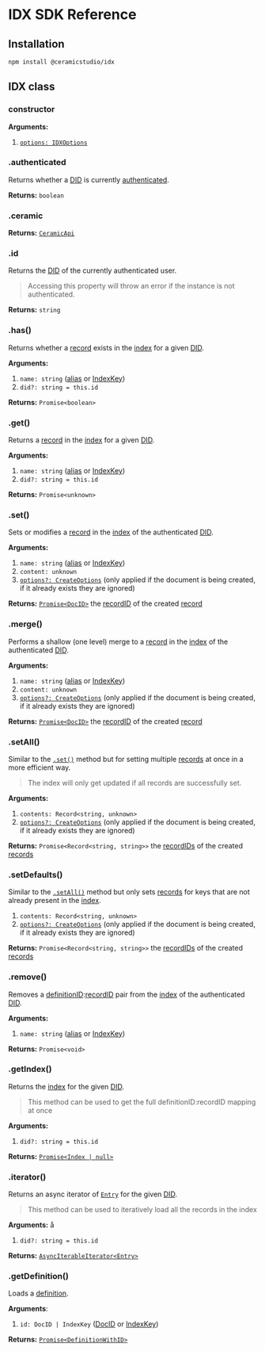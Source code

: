 # IDX SDK Reference

## Installation

```sh
npm install @ceramicstudio/idx
```

## IDX class

### **constructor**

**Arguments:**

1. [`options: IDXOptions`](types.md#idxoptions)

### **.authenticated**

Returns whether a [DID](dependency-apis.md#did) is currently [authenticated](../build/authentication.md).

**Returns:** `boolean`

### **.ceramic**

**Returns:** [`CeramicApi`](dependency-apis.md#ceramicapi)

### **.id**

Returns the [DID](dependency-apis.md#did) of the currently authenticated user.

> Accessing this property will throw an error if the instance is not authenticated.

**Returns:** `string`

### **.has()**

Returns whether a [record](../learn/glossary.md#record) exists in the [index](../learn/glossary.md#index) for a given [DID](../learn/glossary.md#did).

**Arguments:**

1. `name: string` ([alias](../learn/glossary.md#alias) or [IndexKey](types.md#indexkey))
1. `did?: string = this.id`

**Returns:** `Promise<boolean>`

### **.get()**

Returns a [record](../learn/glossary.md#record) in the [index](../learn/glossary.md#index) for a given [DID](../learn/glossary.md#did).

**Arguments:**

1. `name: string` ([alias](../learn/glossary.md#alias) or [IndexKey](types.md#indexkey))
1. `did?: string = this.id`

**Returns:** `Promise<unknown>`

### **.set()**

Sets or modifies a [record](../learn/glossary.md#record) in the [index](../learn/glossary.md#index) of the authenticated [DID](dependency-apis.md#did).

**Arguments:**

1. `name: string` ([alias](../learn/glossary.md#alias) or [IndexKey](types.md#indexkey))
1. `content: unknown`
1. [`options?: CreateOptions`](types.md#createoptions) (only applied if the document is being created, if it already exists they are ignored)

**Returns:** [`Promise<DocID>`](dependency-apis.md#docid) the [recordID](../learn/glossary.md#recordid) of the created [record](../learn/glossary.md#record)

### **.merge()**

Performs a shallow (one level) merge to a [record](../learn/glossary.md#record) in the [index](../learn/glossary.md#index) of the authenticated [DID](dependency-apis.md#did).

**Arguments:**

1. `name: string` ([alias](../learn/glossary.md#alias) or [IndexKey](types.md#indexkey))
1. `content: unknown`
1. [`options?: CreateOptions`](types.md#createoptions) (only applied if the document is being created, if it already exists they are ignored)

**Returns:** [`Promise<DocID>`](dependency-apis.md#docid) the [recordID](../learn/glossary.md#recordid) of the created [record](../learn/glossary.md#record)

### **.setAll()**

Similar to the [`.set()`](#set) method but for setting multiple [records](../learn/glossary.md#record) at once in a more efficient way.

> The index will only get updated if all records are successfully set.

**Arguments:**

1. `contents: Record<string, unknown>`
1. [`options?: CreateOptions`](types.md#createoptions) (only applied if the document is being created, if it already exists they are ignored)

**Returns:** `Promise<Record<string, string>>` the [recordIDs](../learn/glossary.md#recordid) of the created [records](../learn/glossary.md#record)

### **.setDefaults()**

Similar to the [`.setAll()`](#setall) method but only sets [records](../learn/glossary.md#record) for keys that are not already present in the [index](../learn/glossary.md#index).

1. `contents: Record<string, unknown>`
1. [`options?: CreateOptions`](types.md#createoptions) (only applied if the document is being created, if it already exists they are ignored)

**Returns:** `Promise<Record<string, string>>` the [recordIDs](../learn/glossary.md#recordid) of the created [records](../learn/glossary.md#record)

### **.remove()**

Removes a [definitionID](../learn/glossary.md#definitionid):[recordID](../learn/glossary.md#recordid) pair from the [index](../learn/glossary.md#index) of the authenticated [DID](dependency-apis.md#did).

**Arguments:**

1. `name: string` ([alias](../learn/glossary.md#alias) or [IndexKey](types.md#indexkey))

**Returns:** `Promise<void>`

### **.getIndex()**

Returns the [index](../learn/glossary.md#index) for the given [DID](../learn/glossary.md#did).

> This method can be used to get the full definitionID:recordID mapping at once

**Arguments:**

1. `did?: string = this.id`

**Returns:** [`Promise<Index | null>`](types.md#index)

### **.iterator()**

Returns an async iterator of [`Entry`](types.md#entry) for the given [DID](../learn/glossary.md#did).

> This method can be used to iteratively load all the records in the index

**Arguments:**
å

1. `did?: string = this.id`

**Returns:** [`AsyncIterableIterator<Entry>`](types.md#entry)

### **.getDefinition()**

Loads a [definition](../learn/glossary.md#index).

**Arguments**:

1. `id: DocID | IndexKey` ([DocID](dependency-apis.md#docid) or [IndexKey](types.md#indexkey))

**Returns:** [`Promise<DefinitionWithID>`](types.md#definitionwithid)
